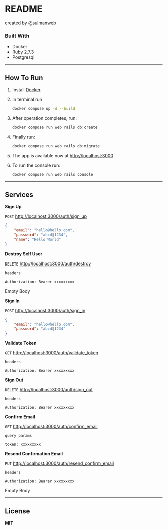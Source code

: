 # README

created by @[sulmanweb](https://sulmanweb.com)

### Built With

- Docker
- Ruby 2.7.3
- Postgresql
---

## How To Run

1. Install [Docker](https://www.docker.com/)

2. In terminal run
    ```bash
    docker compose up -d --build 
    ```

3. After operation completes, run:
    ```bash
    docker compose run web rails db:create
    ```

4. Finally run:
    ```bash
    docker compose run web rails db:migrate
    ```

5. The app is available now at [http://localhost:3000](http://localhost:3000)

6. To run the console run:
    ```bash
    docker compose run web rails console
    ```
---

## Services

**Sign Up**

`POST` [http://localhost:3000/auth/sign_up](http://localhost:3000/auth/sign_up)
```json
{
    "email": "hello@hello.com",
    "password": "abcd@1234",
    "name": "Hello World"
}
```

**Destroy Self User**

`DELETE` [http://localhost:3000/auth/destroy](http://localhost:3000/auth/destroy)

`headers`

```
Authorization: Bearer xxxxxxxxx
```
Empty Body

**Sign In**

`POST` [http://localhost:3000/auth/sign_in](http://localhost:3000/auth/sign_in)
```json
{
    "email": "hello@hello.com",
    "password": "abcd@1234"
}
```

**Validate Token**

`GET` [http://localhost:3000/auth/validate_token](http://localhost:3000/auth/validate_token)

`headers`

```
Authorization: Bearer xxxxxxxxx
```

**Sign Out**

`DELETE` [http://localhost:3000/auth/sign_out](http://localhost:3000/auth/sign_out)

`headers`

```
Authorization: Bearer xxxxxxxxx
```

**Confirm Email**

`GET` [http://localhost:3000/auth/confirm_email](http://localhost:3000/auth/confirm_email)

`query params`

```
token: xxxxxxxxx
```

**Resend Confirmation Email**

`PUT` [http://localhost:3000/auth/resend_confirm_email](http://localhost:3000/auth/resend_confirm_email)

`headers`

```
Authorization: Bearer xxxxxxxxx
```
Empty Body

---
## License

**MIT**